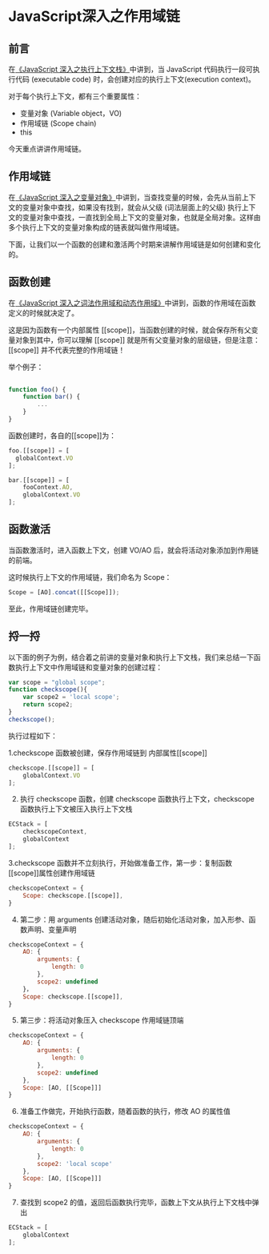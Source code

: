 # JavaScript深入之作用域链

## 前言


在[《JavaScript 深入之执行上下文栈》](https://github.com/mqyqingfeng/Blog/issues/4)中讲到，当 JavaScript 代码执行一段可执行代码 (executable code) 时，会创建对应的执行上下文(execution context)。


对于每个执行上下文，都有三个重要属性：


- 变量对象 (Variable object，VO)
- 作用域链 (Scope chain)
- this



今天重点讲讲作用域链。


## 作用域链


在[《JavaScript 深入之变量对象》](https://github.com/mqyqingfeng/Blog/issues/5)中讲到，当查找变量的时候，会先从当前上下文的变量对象中查找，如果没有找到，就会从父级 (词法层面上的父级) 执行上下文的变量对象中查找，一直找到全局上下文的变量对象，也就是全局对象。这样由多个执行上下文的变量对象构成的链表就叫做作用域链。


下面，让我们以一个函数的创建和激活两个时期来讲解作用域链是如何创建和变化的。


## 函数创建


在[《JavaScript 深入之词法作用域和动态作用域》](https://github.com/mqyqingfeng/Blog/issues/3)中讲到，函数的作用域在函数定义的时候就决定了。


这是因为函数有一个内部属性 [[scope]]，当函数创建的时候，就会保存所有父变量对象到其中，你可以理解 [[scope]] 就是所有父变量对象的层级链，但是注意：[[scope]] 并不代表完整的作用域链！


举个例子：


```javascript
 
function foo() {
    function bar() {
        ...
    }
}
```


函数创建时，各自的[[scope]]为：


```javascript
foo.[[scope]] = [
  globalContext.VO
];

bar.[[scope]] = [
    fooContext.AO,
    globalContext.VO
];
```


## 函数激活


当函数激活时，进入函数上下文，创建 VO/AO 后，就会将活动对象添加到作用链的前端。


这时候执行上下文的作用域链，我们命名为 Scope：


```javascript
Scope = [AO].concat([[Scope]]);
```


至此，作用域链创建完毕。


## 捋一捋


以下面的例子为例，结合着之前讲的变量对象和执行上下文栈，我们来总结一下函数执行上下文中作用域链和变量对象的创建过程：


```javascript
var scope = "global scope";
function checkscope(){
    var scope2 = 'local scope';
    return scope2;
}
checkscope();
```


执行过程如下：


1.checkscope 函数被创建，保存作用域链到 内部属性[[scope]]


```javascript
checkscope.[[scope]] = [
    globalContext.VO
];
```


2. 执行 checkscope 函数，创建 checkscope 函数执行上下文，checkscope 函数执行上下文被压入执行上下文栈


```javascript
ECStack = [
    checkscopeContext,
    globalContext
];
```


3.checkscope 函数并不立刻执行，开始做准备工作，第一步：复制函数[[scope]]属性创建作用域链


```javascript
checkscopeContext = {
    Scope: checkscope.[[scope]],
}
```


4. 第二步：用 arguments 创建活动对象，随后初始化活动对象，加入形参、函数声明、变量声明


```javascript
checkscopeContext = {
    AO: {
        arguments: {
            length: 0
        },
        scope2: undefined
    }，
    Scope: checkscope.[[scope]],
}
```


5. 第三步：将活动对象压入 checkscope 作用域链顶端


```javascript
checkscopeContext = {
    AO: {
        arguments: {
            length: 0
        },
        scope2: undefined
    },
    Scope: [AO, [[Scope]]]
}
```


6. 准备工作做完，开始执行函数，随着函数的执行，修改 AO 的属性值


```javascript
checkscopeContext = {
    AO: {
        arguments: {
            length: 0
        },
        scope2: 'local scope'
    },
    Scope: [AO, [[Scope]]]
}
```


7. 查找到 scope2 的值，返回后函数执行完毕，函数上下文从执行上下文栈中弹出


```javascript
ECStack = [
    globalContext
];
```


## 

